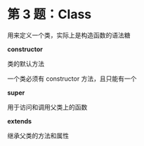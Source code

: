 # 第 3 题：Class

用来定义一个类，实际上是构造函数的语法糖


**constructor**

类的默认方法

一个类必须有 constructor 方法，且只能有一个

**super**

用于访问和调用父类上的函数

**extends**

继承父类的方法和属性


